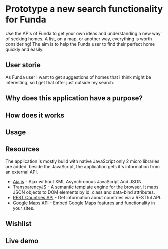 # Prototype a new search functionality for Funda
Use the APIs of Funda to get your own ideas and understanding a new way of seeking homes. A list, on a map, or another way, everything is worth considering! The aim is to help the Funda user to find their perfect home quickly and easily.


## User storie
As Funda user I want to get suggestions of homes that I think might be interesting, so I get that offer just outside my search.

## Why does this application have a purpose?

## How does it works

## Usage

## Resources
The application is mostly build with native JavaScript only 2 micro libraries are added. beside the JavaScript, the application gets it's information from an external API.
- [Aja.js](http://krampstudio.com/aja.js/) - Ajax without XML Asynchronous JavaScript And JSON.
- [TransparencyJS](https://github.com/leonidas/transparency) - A semantic template engine for the browser. It maps JSON objects to DOM elements by id, class and data-bind attributes.
- [REST Countries API](https://restcountries.eu/) - Get information about countries via a RESTful API.
- [Google Maps API](https://developers.google.com/maps/documentation/javascript/adding-a-google-map) - Embed Google Maps features and functionality in your sites.

## Wishlist

## Live demo